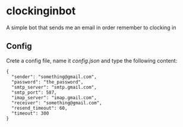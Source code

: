 # clockinginbot
A simple bot that sends me an email in order remember to clocking in

## Config

Crete a config file, name it _config.json_ and type the following content:

```
{
  "sender": "something@gmail.com",
  "password": "the_password",
  "smtp_server": "smtp.gmail.com",
  "smtp_port": 587,
  "imap_server": "imap.gmail.com",
  "receiver": "something@gmail.com",
  "resend_timeout": 60,
  "timeout": 300
}
```
